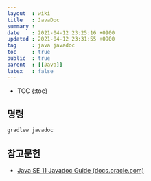 ```yaml
---
layout  : wiki
title   : JavaDoc
summary : 
date    : 2021-04-12 23:25:16 +0900
updated : 2021-04-12 23:31:55 +0900
tag     : java javadoc
toc     : true
public  : true
parent  : [[Java]]
latex   : false
---
```

* TOC
{:toc}

## 명령

```sh
gradlew javadoc
```


## 참고문헌

- [Java SE 11 Javadoc Guide (docs.oracle.com)]( https://docs.oracle.com/en/java/javase/11/javadoc/javadoc.html )

